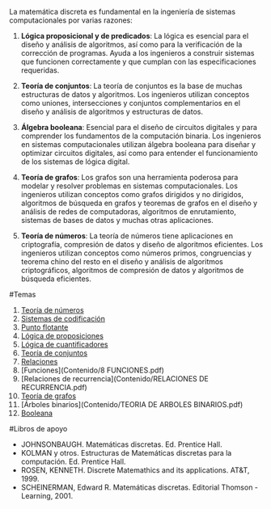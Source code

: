La matemática discreta es fundamental en la ingeniería de sistemas computacionales por varias razones:

1. **Lógica proposicional y de predicados**: La lógica es esencial para el diseño y análisis de algoritmos, así como para la verificación de la corrección de programas. Ayuda a los ingenieros a construir sistemas que funcionen correctamente y que cumplan con las especificaciones requeridas.

2. **Teoría de conjuntos**: La teoría de conjuntos es la base de muchas estructuras de datos y algoritmos. Los ingenieros utilizan conceptos como uniones, intersecciones y conjuntos complementarios en el diseño y análisis de algoritmos y estructuras de datos.

3. **Álgebra booleana**: Esencial para el diseño de circuitos digitales y para comprender los fundamentos de la computación binaria. Los ingenieros en sistemas computacionales utilizan álgebra booleana para diseñar y optimizar circuitos digitales, así como para entender el funcionamiento de los sistemas de lógica digital.

4. **Teoría de grafos**: Los grafos son una herramienta poderosa para modelar y resolver problemas en sistemas computacionales. Los ingenieros utilizan conceptos como grafos dirigidos y no dirigidos, algoritmos de búsqueda en grafos y teoremas de grafos en el diseño y análisis de redes de computadoras, algoritmos de enrutamiento, sistemas de bases de datos y muchas otras aplicaciones.

5. **Teoría de números**: La teoría de números tiene aplicaciones en criptografía, compresión de datos y diseño de algoritmos eficientes. Los ingenieros utilizan conceptos como números primos, congruencias y teorema chino del resto en el diseño y análisis de algoritmos criptográficos, algoritmos de compresión de datos y algoritmos de búsqueda eficientes.

#Temas
1. [Teoría de números](Contenido/1TEORIADENUMEROS.pdf)
1. [Sistemas de codificación](Contenido/2SISTEMASDECODIFICACIÓN.pdf)
1. [Punto flotante](Contenido/3PUNTOFLOTANTE.pdf)
1. [Lógica de proposiciones](Contenido/4LOGICADEPROPOSICIONES.pdf)
1. [Lógica de cuantificadores](Contenido/CUANTIFICADORES.pdf)
1. [Teoría de conjuntos](Contenido/7CONJUNTOS.pdf)
1. [Relaciones](Contenido/RELACIONES.pdf)
1. [Funciones](Contenido/8 FUNCIONES.pdf)
1. [Relaciones de recurrencia](Contenido/RELACIONES DE RECURRENCIA.pdf)
1. [Teoría de grafos](Contenido/GRAFOS.pdf)
1. [Árboles binarios](Contenido/TEORIA DE ARBOLES BINARIOS.pdf)
1. [Booleana](Contenido/BOOLEANA.pdf)


#Libros de apoyo
* JOHNSONBAUGH. Matemáticas discretas. Ed. Prentice Hall.   
* KOLMAN y otros. Estructuras de Matemáticas discretas para la computación. Ed. Prentice Hall.   
* ROSEN, KENNETH. Discrete Matemathics and its applications. AT&T, 1999.   
* SCHEINERMAN, Edward R. Matemáticas discretas. Editorial Thomson - Learning, 2001.  
